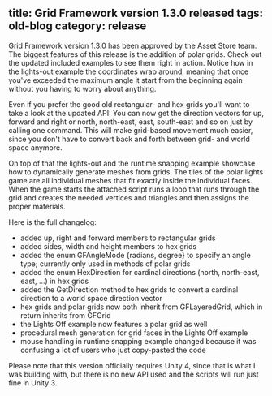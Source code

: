 title: Grid Framework version 1.3.0 released
tags: old-blog
category: release
---

Grid Framework version 1.3.0 has been approved by the Asset Store team. The
biggest features of this release is the addition of polar grids. Check out the
updated included examples to see them right in action. Notice how in the
lights-out example the coordinates wrap around, meaning that once you've
exceeded the maximum angle it start from the beginning again without you having
to worry about anything.

Even if you prefer the good old rectangular- and hex grids you'll want to take
a look at the updated API: You can now get the direction vectors for up,
forward and right or north, north-east, east, south-east and so on just by
calling one command. This will make grid-based movement much easier, since you
don't have to convert back and forth between grid- and world space anymore.

On top of that the lights-out and the runtime snapping example showcase how to
dynamically generate meshes from grids. The tiles of the polar lights game are
all individual meshes that fit exactly inside the individual faces. When the
game starts the attached script runs a loop that runs through the grid and
creates the needed vertices and triangles and then assigns the proper
materials.

Here is the full changelog:


- added up, right and forward members to rectangular grids
- added sides, width and height members to hex grids
- added the enum GFAngleMode {radians, degree} to specify an angle type;
  currently only used in methods of polar grids
- added the enum HexDirection for cardinal directions (north, north-east, east,
  ...) in hex grids
- added the GetDirection method to hex grids to convert a cardinal direction to
  a world space direction vector
- hex grids and polar grids now both inherit from GFLayeredGrid, which in
  return inherits from GFGrid
- the Lights Off example now features a polar grid as well
- procedural mesh generation for grid faces in the Lights Off example
- mouse handling in runtime snapping example changed because it was confusing a
  lot of users who just copy-pasted the code

Please note that this version officially requires Unity 4, since that is what I
was building with, but there is no new API used and the scripts will run just
fine in Unity 3.
